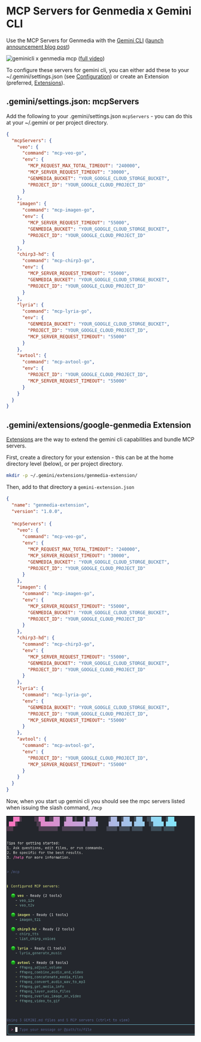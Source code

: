 # MCP Servers for Genmedia x Gemini CLI

Use the MCP Servers for Genmedia with the [Gemini CLI](https://github.com/google-gemini/gemini-cli) ([launch announcement blog post](https://blog.google/technology/developers/introducing-gemini-cli-open-source-ai-agent/))


![geminicli x genmedia mcp](../../assets/GenMedia_demo_keyword.gif) ([full video](https://storage.googleapis.com/gweb-uniblog-publish-prod/original_videos/GenMedia_demo_keyword.mp4))


To configure these servers for gemini cli, you can either add these to your ~/.gemini/settings.json (see [Configuration](https://github.com/google-gemini/gemini-cli/blob/main/docs/cli/configuration.md#available-settings-in-settingsjson)) or create an Extension (preferred, [Extensions](https://github.com/google-gemini/gemini-cli/blob/main/docs/extension.md)).

## .gemini/settings.json: mcpServers

Add the following to your .gemini/settings.json `mcpServers` - you can do this at your ~/.gemini or per project directory.

```json
{
  "mcpServers": {
    "veo": {
      "command": "mcp-veo-go",
      "env": {
        "MCP_REQUEST_MAX_TOTAL_TIMEOUT": "240000",
        "MCP_SERVER_REQUEST_TIMEOUT": "30000",
        "GENMEDIA_BUCKET": "YOUR_GOOGLE_CLOUD_STORGE_BUCKET",
        "PROJECT_ID": "YOUR_GOOGLE_CLOUD_PROJECT_ID"
      }
    },
    "imagen": {
      "command": "mcp-imagen-go",
      "env": {
        "MCP_SERVER_REQUEST_TIMEOUT": "55000",
        "GENMEDIA_BUCKET": "YOUR_GOOGLE_CLOUD_STORGE_BUCKET",
        "PROJECT_ID": "YOUR_GOOGLE_CLOUD_PROJECT_ID"
      }
    },
    "chirp3-hd": {
      "command": "mcp-chirp3-go",
      "env": {
        "MCP_SERVER_REQUEST_TIMEOUT": "55000",
        "GENMEDIA_BUCKET": "YOUR_GOOGLE_CLOUD_STORGE_BUCKET",
        "PROJECT_ID": "YOUR_GOOGLE_CLOUD_PROJECT_ID"
      }
    },
    "lyria": {
      "command": "mcp-lyria-go",
      "env": {
        "GENMEDIA_BUCKET": "YOUR_GOOGLE_CLOUD_STORGE_BUCKET",
        "PROJECT_ID": "YOUR_GOOGLE_CLOUD_PROJECT_ID",
        "MCP_SERVER_REQUEST_TIMEOUT": "55000"
      }
    },
    "avtool": {
      "command": "mcp-avtool-go",
      "env": {
        "PROJECT_ID": "YOUR_GOOGLE_CLOUD_PROJECT_ID",
        "MCP_SERVER_REQUEST_TIMEOUT": "55000"
      }
    }
  }
}
```

## .gemini/extensions/google-genmedia Extension

[Extensions](https://github.com/google-gemini/gemini-cli/blob/main/docs/extension.md) are the way to extend the gemini cli capabilities and bundle MCP servers.

First, create a directory for your extension - this can be at the home directory level (below), or per project directory.

```bash
mkdir -p ~/.gemini/extensions/genmedia-extension/
```

Then, add to that directory a `gemini-extension.json`

```json
{
  "name": "genmedia-extension",
  "version": "1.0.0",

  "mcpServers": {
    "veo": {
      "command": "mcp-veo-go",
      "env": {
        "MCP_REQUEST_MAX_TOTAL_TIMEOUT": "240000",
        "MCP_SERVER_REQUEST_TIMEOUT": "30000",
        "GENMEDIA_BUCKET": "YOUR_GOOGLE_CLOUD_STORGE_BUCKET",
        "PROJECT_ID": "YOUR_GOOGLE_CLOUD_PROJECT_ID"
      }
    },
    "imagen": {
      "command": "mcp-imagen-go",
      "env": {
        "MCP_SERVER_REQUEST_TIMEOUT": "55000",
        "GENMEDIA_BUCKET": "YOUR_GOOGLE_CLOUD_STORGE_BUCKET",
        "PROJECT_ID": "YOUR_GOOGLE_CLOUD_PROJECT_ID"
      }
    },
    "chirp3-hd": {
      "command": "mcp-chirp3-go",
      "env": {
        "MCP_SERVER_REQUEST_TIMEOUT": "55000",
        "GENMEDIA_BUCKET": "YOUR_GOOGLE_CLOUD_STORGE_BUCKET",
        "PROJECT_ID": "YOUR_GOOGLE_CLOUD_PROJECT_ID"
      }
    },
    "lyria": {
      "command": "mcp-lyria-go",
      "env": {
        "GENMEDIA_BUCKET": "YOUR_GOOGLE_CLOUD_STORGE_BUCKET",
        "PROJECT_ID": "YOUR_GOOGLE_CLOUD_PROJECT_ID",
        "MCP_SERVER_REQUEST_TIMEOUT": "55000"
      }
    },
    "avtool": {
      "command": "mcp-avtool-go",
      "env": {
        "PROJECT_ID": "YOUR_GOOGLE_CLOUD_PROJECT_ID",
        "MCP_SERVER_REQUEST_TIMEOUT": "55000"
      }
    }
  }
}
```

Now, when you start up gemini cli you should see the mpc servers listed when issuing the slash command, `/mcp`

![geminicli x genmedia mcp](../../assets/geminiclixgenmedia.png)